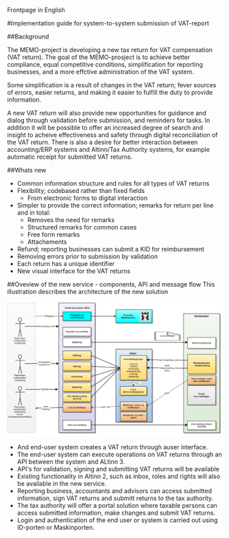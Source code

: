 Frontpage in English

#Implementation guide for system-to-system submission of VAT-report

##Background

The MEMO-project is developing a new tax return for VAT compensation (VAT return). The goal of the MEMO-prosject is to achieve better compliance, equal competitive conditions, simplification for reporting businesses, and a more effctive administration of the VAT system. 

Some simplification is a result of changes in the VAT return; fever sources of errors, easier returns, and making it easier to fulfill the duty to provide information.

A new VAT return will also provide new opportunities for guidance and dialog through validation before submission, and reminders for tasks. In addition it will be possible to offer an increased degree of search and insight to acheive effectiveness and safety through digital reconciliation of the VAT return. There is also a desire for better interaction between accounting/ERP systems and Altinn/Tax Authority systems, for example automatic receipt for submitted VAT returns. 

##Whats new

- Common information structure and rules for all types of VAT returns
- Flexibility; codebased rather than fixed fields
  - From electronic forms to digital interaction
- Simpler to provide the correct information; remarks for return per line and in total:
  - Removes the need for remarks
  - Structured remarks for common cases
  - Free form remarks
  - Attachements
- Refund; reporting businesses can submit a KID for reimbursement
- Removing errors prior to submission by validation
- Each return has a unique identifier
- New visual interface for the VAT returns  
  
  
##Oveview of the new service - components, API and message flow
This illustration describes the architecture of the new solution


![mva-meldingen_oversikt.png](mva-meldingen_oversikt.png)

- And end-user system creates a VAT return through auser interface.
- The end-user system can execute operations on VAT returns through an API between the system and ALtinn 3.
- API's for validation, signing and submitting VAT returns will be available
- Existing functionality in Altinn 2, such as inbox, roles and rights will also be available in the new service.
- Reporting business, accountants and advisors can access submitted information, sign VAT returns and submitt returns to the tax authority.
- The tax authority will offer a portal solution where taxable persons can access submitted information, make changes and submit VAT returns. 
- Login and authentication of the end user or system is carried out using ID-porten or Maskinporten. 
